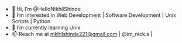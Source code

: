 - 👋 Hi, I’m @HelloNikhilShinde
- 👀 I’m interested in Web Development | Software Development | Unix Scripts | Python 
- 🌱 I’m currently learning Unix 
- 📫 Reach me at nikhilshinde221@gmail.com | @im_nick.s |

